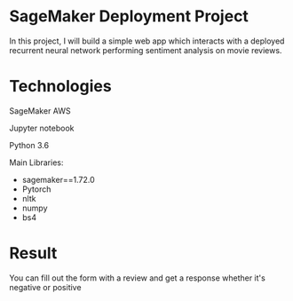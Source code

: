 # SageMaker Deployment Project
In this project, I will build a simple web app which interacts with a deployed recurrent neural network performing sentiment analysis on movie reviews.

# Technologies
SageMaker AWS

Jupyter notebook

Python 3.6

Main Libraries:
* sagemaker==1.72.0
* Pytorch
* nltk
* numpy
* bs4

# Result
You can fill out the form with a review and get a response whether it's negative or positive


